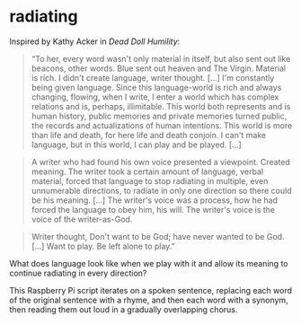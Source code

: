 # radiating

Inspired by Kathy Acker in *Dead Doll Humility*:

> “To her, every word wasn't only material in itself, but also sent out like beacons, other words. Blue sent out heaven and The Virgin. Material is rich. I didn't create language, writer thought. [...] I'm constantly being given language. Since this language-world is rich and always changing, flowing, when I write, I enter a world which has complex relations and is, perhaps, illimitable. This world both represents and is human history, public memories and private memories turned public, the records and actualizations of human intentions. This world is more than life and death, for here life and death conjoin. I can't make language, but in this world, I can play and be played. [...]

> A writer who had found his own voice presented a viewpoint. Created meaning. The writer took a certain amount of language, verbal material, forced that language to stop radiating in multiple, even unnumerable directions, to radiate in only one direction so there could be his meaning. [...] The writer's voice was a process, how he had forced the language to obey him, his will. The writer's voice is the voice of the writer-as-God.

> Writer thought, Don't want to be God; have never wanted to be God. [...] Want to play. Be left alone to play.”

What does language look like when we play with it and allow its meaning to continue radiating in every direction?

This Raspberry Pi script iterates on a spoken sentence, replacing each word of the original sentence with a rhyme, and then each word with a synonym, then reading them out loud in a gradually overlapping chorus.
